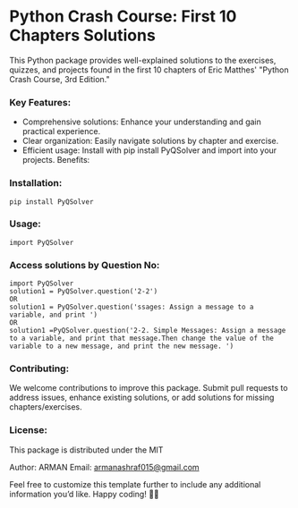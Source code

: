 # Python Crash Course: First 10 Chapters Solutions

This Python package provides well-explained solutions to the exercises, quizzes, and projects found in the first 10 chapters of Eric Matthes' "Python Crash Course, 3rd Edition."

### Key Features:

- Comprehensive solutions: Enhance your understanding and gain practical experience.
- Clear organization: Easily navigate solutions by chapter and exercise.
- Efficient usage: Install with pip install PyQSolver and import into your projects.
  Benefits:

### Installation:

    pip install PyQSolver

### Usage:

    import PyQSolver

### Access solutions by Question No:

    import PyQSolver
    solution1 = PyQSolver.question('2-2')
    OR
    solution1 = PyQSolver.question('ssages: Assign a message to a variable, and print ')
    OR
    solution1 =PyQSolver.question('2-2. Simple Messages: Assign a message to a variable, and print that message.Then change the value of the variable to a new message, and print the new message. ')

### Contributing:

We welcome contributions to improve this package. Submit pull requests to address issues, enhance existing solutions, or add solutions for missing chapters/exercises.

### License:

This package is distributed under the MIT

Author: ARMAN Email: armanashraf015@gmail.com

Feel free to customize this template further to include any additional information you’d like. Happy coding! 🚀🐍
